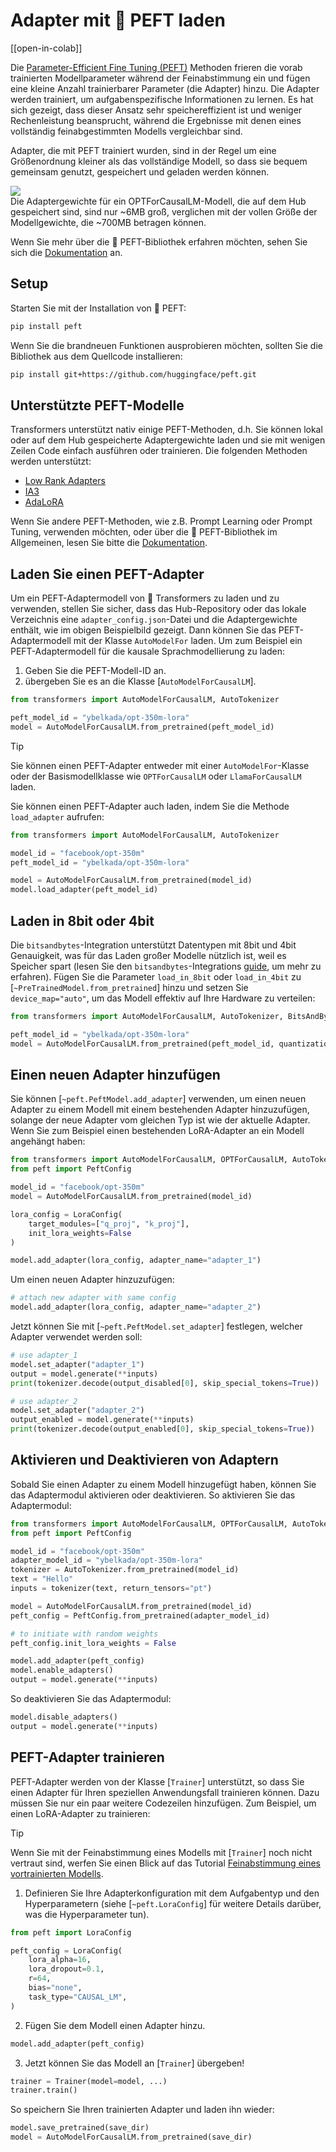 <!--Copyright 2023 The HuggingFace Team. All rights reserved.
Licensed under the Apache License, Version 2.0 (the "License"); you may not use this file except in compliance with
the License. You may obtain a copy of the License at
http://www.apache.org/licenses/LICENSE-2.0
Unless required by applicable law or agreed to in writing, software distributed under the License is distributed on
an "AS IS" BASIS, WITHOUT WARRANTIES OR CONDITIONS OF ANY KIND, either express or implied. See the License for the
specific language governing permissions and limitations under the License.
⚠️ Note that this file is in Markdown but contain specific syntax for our doc-builder (similar to MDX) that may not be
rendered properly in your Markdown viewer.
-->

# Adapter mit 🤗 PEFT laden

[[open-in-colab]]

Die [Parameter-Efficient Fine Tuning (PEFT)](https://huggingface.co/blog/peft) Methoden frieren die vorab trainierten Modellparameter während der Feinabstimmung ein und fügen eine kleine Anzahl trainierbarer Parameter (die Adapter) hinzu. Die Adapter werden trainiert, um aufgabenspezifische Informationen zu lernen. Es hat sich gezeigt, dass dieser Ansatz sehr speichereffizient ist und weniger Rechenleistung beansprucht, während die Ergebnisse mit denen eines vollständig feinabgestimmten Modells vergleichbar sind. 

Adapter, die mit PEFT trainiert wurden, sind in der Regel um eine Größenordnung kleiner als das vollständige Modell, so dass sie bequem gemeinsam genutzt, gespeichert und geladen werden können.

<div class="flex flex-col justify-center">
  <img src="https://huggingface.co/datasets/huggingface/documentation-images/resolve/main/peft/PEFT-hub-screenshot.png"/>
  <figcaption class="text-center">Die Adaptergewichte für ein OPTForCausalLM-Modell, die auf dem Hub gespeichert sind, sind nur ~6MB groß, verglichen mit der vollen Größe der Modellgewichte, die ~700MB betragen können.</figcaption>
</div>

Wenn Sie mehr über die 🤗 PEFT-Bibliothek erfahren möchten, sehen Sie sich die [Dokumentation](https://huggingface.co/docs/peft/index) an.

## Setup

Starten Sie mit der Installation von 🤗 PEFT:

```bash
pip install peft
```

Wenn Sie die brandneuen Funktionen ausprobieren möchten, sollten Sie die Bibliothek aus dem Quellcode installieren:

```bash
pip install git+https://github.com/huggingface/peft.git
```

## Unterstützte PEFT-Modelle

Transformers unterstützt nativ einige PEFT-Methoden, d.h. Sie können lokal oder auf dem Hub gespeicherte Adaptergewichte laden und sie mit wenigen Zeilen Code einfach ausführen oder trainieren. Die folgenden Methoden werden unterstützt:

- [Low Rank Adapters](https://huggingface.co/docs/peft/conceptual_guides/lora)
- [IA3](https://huggingface.co/docs/peft/conceptual_guides/ia3)
- [AdaLoRA](https://huggingface.co/papers/2303.10512)

Wenn Sie andere PEFT-Methoden, wie z.B. Prompt Learning oder Prompt Tuning, verwenden möchten, oder über die 🤗 PEFT-Bibliothek im Allgemeinen, lesen Sie bitte die [Dokumentation](https://huggingface.co/docs/peft/index).


## Laden Sie einen PEFT-Adapter

Um ein PEFT-Adaptermodell von 🤗 Transformers zu laden und zu verwenden, stellen Sie sicher, dass das Hub-Repository oder das lokale Verzeichnis eine `adapter_config.json`-Datei und die Adaptergewichte enthält, wie im obigen Beispielbild gezeigt. Dann können Sie das PEFT-Adaptermodell mit der Klasse `AutoModelFor` laden. Um zum Beispiel ein PEFT-Adaptermodell für die kausale Sprachmodellierung zu laden:

1. Geben Sie die PEFT-Modell-ID an.
2. übergeben Sie es an die Klasse [`AutoModelForCausalLM`].

```py
from transformers import AutoModelForCausalLM, AutoTokenizer

peft_model_id = "ybelkada/opt-350m-lora"
model = AutoModelForCausalLM.from_pretrained(peft_model_id)
```

> [!TIP]
> Sie können einen PEFT-Adapter entweder mit einer `AutoModelFor`-Klasse oder der Basismodellklasse wie `OPTForCausalLM` oder `LlamaForCausalLM` laden.

Sie können einen PEFT-Adapter auch laden, indem Sie die Methode `load_adapter` aufrufen:

```py
from transformers import AutoModelForCausalLM, AutoTokenizer

model_id = "facebook/opt-350m"
peft_model_id = "ybelkada/opt-350m-lora"

model = AutoModelForCausalLM.from_pretrained(model_id)
model.load_adapter(peft_model_id)
```

## Laden in 8bit oder 4bit

Die `bitsandbytes`-Integration unterstützt Datentypen mit 8bit und 4bit Genauigkeit, was für das Laden großer Modelle nützlich ist, weil es Speicher spart (lesen Sie den `bitsandbytes`-Integrations [guide](./quantization#bitsandbytes-integration), um mehr zu erfahren). Fügen Sie die Parameter `load_in_8bit` oder `load_in_4bit` zu [`~PreTrainedModel.from_pretrained`] hinzu und setzen Sie `device_map="auto"`, um das Modell effektiv auf Ihre Hardware zu verteilen:

```py
from transformers import AutoModelForCausalLM, AutoTokenizer, BitsAndBytesConfig

peft_model_id = "ybelkada/opt-350m-lora"
model = AutoModelForCausalLM.from_pretrained(peft_model_id, quantization_config=BitsAndBytesConfig(load_in_8bit=True))
```

## Einen neuen Adapter hinzufügen

Sie können [`~peft.PeftModel.add_adapter`] verwenden, um einen neuen Adapter zu einem Modell mit einem bestehenden Adapter hinzuzufügen, solange der neue Adapter vom gleichen Typ ist wie der aktuelle Adapter. Wenn Sie zum Beispiel einen bestehenden LoRA-Adapter an ein Modell angehängt haben:

```py
from transformers import AutoModelForCausalLM, OPTForCausalLM, AutoTokenizer
from peft import PeftConfig

model_id = "facebook/opt-350m"
model = AutoModelForCausalLM.from_pretrained(model_id)

lora_config = LoraConfig(
    target_modules=["q_proj", "k_proj"],
    init_lora_weights=False
)

model.add_adapter(lora_config, adapter_name="adapter_1")
```

Um einen neuen Adapter hinzuzufügen:

```py
# attach new adapter with same config
model.add_adapter(lora_config, adapter_name="adapter_2")
```

Jetzt können Sie mit [`~peft.PeftModel.set_adapter`] festlegen, welcher Adapter verwendet werden soll:

```py
# use adapter_1
model.set_adapter("adapter_1")
output = model.generate(**inputs)
print(tokenizer.decode(output_disabled[0], skip_special_tokens=True))

# use adapter_2
model.set_adapter("adapter_2")
output_enabled = model.generate(**inputs)
print(tokenizer.decode(output_enabled[0], skip_special_tokens=True))
```

## Aktivieren und Deaktivieren von Adaptern

Sobald Sie einen Adapter zu einem Modell hinzugefügt haben, können Sie das Adaptermodul aktivieren oder deaktivieren. So aktivieren Sie das Adaptermodul:

```py
from transformers import AutoModelForCausalLM, OPTForCausalLM, AutoTokenizer
from peft import PeftConfig

model_id = "facebook/opt-350m"
adapter_model_id = "ybelkada/opt-350m-lora"
tokenizer = AutoTokenizer.from_pretrained(model_id)
text = "Hello"
inputs = tokenizer(text, return_tensors="pt")

model = AutoModelForCausalLM.from_pretrained(model_id)
peft_config = PeftConfig.from_pretrained(adapter_model_id)

# to initiate with random weights
peft_config.init_lora_weights = False

model.add_adapter(peft_config)
model.enable_adapters()
output = model.generate(**inputs)
```

So deaktivieren Sie das Adaptermodul:

```py
model.disable_adapters()
output = model.generate(**inputs)
```

## PEFT-Adapter trainieren

PEFT-Adapter werden von der Klasse [`Trainer`] unterstützt, so dass Sie einen Adapter für Ihren speziellen Anwendungsfall trainieren können. Dazu müssen Sie nur ein paar weitere Codezeilen hinzufügen. Zum Beispiel, um einen LoRA-Adapter zu trainieren:

> [!TIP]
> Wenn Sie mit der Feinabstimmung eines Modells mit [`Trainer`] noch nicht vertraut sind, werfen Sie einen Blick auf das Tutorial [Feinabstimmung eines vortrainierten Modells](Training).

1. Definieren Sie Ihre Adapterkonfiguration mit dem Aufgabentyp und den Hyperparametern (siehe [`~peft.LoraConfig`] für weitere Details darüber, was die Hyperparameter tun).

```py
from peft import LoraConfig

peft_config = LoraConfig(
    lora_alpha=16,
    lora_dropout=0.1,
    r=64,
    bias="none",
    task_type="CAUSAL_LM",
)
```

2. Fügen Sie dem Modell einen Adapter hinzu.

```py
model.add_adapter(peft_config)
```

3. Jetzt können Sie das Modell an [`Trainer`] übergeben!

```py
trainer = Trainer(model=model, ...)
trainer.train()
```

So speichern Sie Ihren trainierten Adapter und laden ihn wieder:

```py
model.save_pretrained(save_dir)
model = AutoModelForCausalLM.from_pretrained(save_dir)
```

<!--
TODO: (@younesbelkada @stevhliu)
-   Link to PEFT docs for further details
-   Trainer  
-   8-bit / 4-bit examples ?
-->
